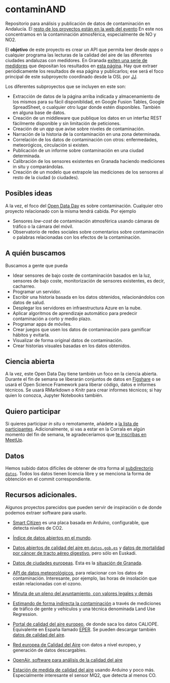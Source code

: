 # contaminAND

Repositorio para análisis y publicación de datos de contaminación en
Andalucía. El
[resto de los proyectos están en la web del evento](http://odd-grx-17.github.io) En
este nos concentramos en la contaminación atmosférica, especialmente
de NO y NO2.


El **objetivo**
de este proyecto es crear un API que permita leer desde *apps* o
cualquier programa las lecturas de la calidad del aire de las
diferentes ciudades andaluzas con medidores. En Granada
[exiten una serie de medidores](http://www.granada.org/inet/wambiente.nsf/b1b426e5d69467c3c125763b0031d0c4/9d664bddf7e64554c125764e003875c0!OpenDocument)
que depositan los resultados en
[esta página](http://www.juntadeandalucia.es/medioambiente/atmosfera/informes_siva/feb17/ngr170201.htm). Hay
que extraer periódicamente los resultados de esa página y publicarlos;
ese será el foco principal de este subproyecto coordinado desde la OSL
por [JJ](http://github.com/JJ). 

Los diferentes subproyectos que se incluyen en este son:
* Extracción de datos de la página arriba indicada y almacenamiento de
  los mismos para su fácil disponiblidad, en Google Fusion Tables,
  Google SpreadSheet, o cualquier otro lugar donde estén
  disponibles. También en alguna base de datos.
* Creación de un middleware que publique los datos en un interfaz REST
  fácilmente disponible y sin limitación de peticiones.
* Creación de un *app* que avise sobre niveles de contaminación.
* Narración de la historia de la contaminación en una zona
  determinada.
* Correlación de los datos de contaminación con otros: enfermedades,
  meteorógicos, circulación si existen.
* Publicación de un informe sobre contaminación en una ciudad
  determinada.
* Calibración de los sensores existentes en Granada haciendo
  mediciones in situ y comparándolas.
* Creación de un modelo que extrapole las mediciones de los sensores
  al resto de la ciudad (o ciudades).

## Posibles ideas

  A la vez, el foco del [Open Data Day](http://opendataday.org) es sobre
contaminación. Cualquier otro proyecto relacionado con la misma tendrá
cabida. Por ejemplo
* Sensores *low-cost* de contaminación atmosférica usando cámaras de
  tráfico o la cámara del móvil.
* Observatorio de redes sociales sobre comentarios sobre contaminación
  o palabras relacionadas con los efectos de la contaminación.

## A quién buscamos

Buscamos a gente que pueda
* Idear sensores de bajo coste de contaminación basados en la luz, sensores de bajo coste, monitorización de sensores existentes, es decir, cacharreo.
* Programar un servidor.
* Escribir una historia basada en los datos obtenidos, relacionándolos con datos de salud.
* Desplegar los servidores en infraestructura Azure en la nube.
* Aplicar algoritmos de aprendizaje automático para predecir contaminación a corto y medio plazo.
* Programar apps de móviles.
* Crear juegos que usen los datos de contaminación para gamificar hábitos y evitarla.
* Visualizar de forma original datos de contaminación.
* Crear historias visuales basadas en los datos obtenidos.

## Ciencia abierta

A la vez, este Open Data Day tiene también un foco en la ciencia abierta. Durante el fin de semana se liberarán conjuntos de datos en [Figshare](http://figshare.com) o se usará el Open Science Framework para liberar código, datos e informes técnicos. Se usará RMarkdown o Knitr para crear informes técnicos; si hay quien lo conozca, Jupyter Notebooks también. 

## Quiero participar

Si quieres participar *in situ* o remotamente, añádete
a [la lista de participantes](PARTICIPANTES.md). Adicionalmente, si
vas a estar en la Corrala en algún momento del fin de semana, te
agradeceríamos
que
[te inscribas en MeetUp](https://www.meetup.com/es-ES/Granada-Geek/events/236840299/).

## Datos

Hemos subido datos difíciles de obtener de otra forma
al [subdirectorio `datos`](datos/). Todos los datos tienen licencia
libre y se menciona la forma de obtención en el commit
correspondiente.

## Recursos adicionales. 

Algunos proyectos parecidos que pueden servir de inspiración o de donde podemos extraer software para usarlo.

* [Smart Citizen](https://smartcitizen.me/) es una placa basada en Arduino, configurable, que detecta niveles de CO2. 
* [Índice de datos abiertos en el mundo](http://index.okfn.org/dataset/emissions/).
* [Datos abiertos de calidad del aire en `datos.gob.es`](http://datos.gob.es/es/catalogo?q=aire) y [datos de mortalidad por cáncer de tracto aéreo digestivo](http://datos.gob.es/es/catalogo/a16003011-mortalidad-por-cancer-del-tracto-aereo-digestivo-superior-en-hombres-en-euskadi-1996-20031), pero sólo en Euskadi. 
* [Datos de ciudades europeas](http://www.airqualitynow.eu/comparing_home.php). Esta es la [situación de Granada](http://www.airqualitynow.eu/city_info/granada/page1.php).
* [API de datos meteorológicos](https://opendata.aemet.es/centrodedescargas/inicio), para relacionar con los datos de contaminación. Interesante, por ejemplo, las horas de insolación que están relacionadas con el ozono. 
* [Minuta de un pleno del ayuntamiento, con valores legales y demás](http://transparencia.granada.org/public/Documento.aspx?ID=2891) 
* [Estimando de forma indirecta la contaminación](http://ieeexplore.ieee.org/ielx5/4906860/4912739/04912847.pdf?tp=&arnumber=4912847&isnumber=4912739) a través de mediciones de tráfico de gente y vehículos y una técnica denominada Land Use Regression.

* [Portal de calidad del aire europeo](https://www.eionet.europa.eu/aqportal/products), de donde saca los datos CALIOPE. Equivalente en España llamado [EPER](http://www.eper-es.es/). Se pueden descargar también [datos de calidad del aire](http://www.eea.europa.eu/data-and-maps/data/airbase-the-european-air-quality-database-8). 
  
* [Red europea de Calidad del Aire](http://actris.nilu.no/) con datos
  a nivel europeo, y generación de datos descargables.
  
* [OpenAir, software para análisis de la calidad del aire](http://www.openair-project.org/Downloads/Default.aspx) 
*
  [Estación de medida de calidad del aire](https://github.com/javacasm/Sensor-calidad-del-aire---Leptos) usando
  Arduino y poco más. Especialmente interesante el sensor MQ2, que
  detecta al menos CO. 

